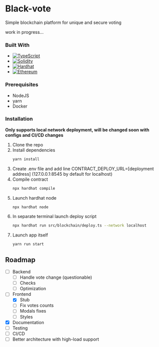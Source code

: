 # Black-vote
Simple blockchain platform for unique and secure voting

work in progress...

### Built With
* [![TypeScript][TypeScript]][TypeScript-url]
* [![Solidity][Solidity]][Solidity-url]
* [![Hardhat][Hardhat]][Hardhat-url]
* [![Ethereum][Ethereum]][Ethereum-url]

### Prerequisites
* NodeJS
* yarn
* Docker

### Installation
**Only supports local network deployment, will be changed soon with configs and CI/CD changes**
1. Clone the repo
2. Install dependencies
   ```bash
   yarn install
   ```
3. Create .env file and add line CONTRACT_DEPLOY_URL=[deployment address] (127.0.0.1:8545 by default for localhost)
4. Compile contract
   ```bash
   npx hardhat compile
   ```
5. Launch hardhat node
   ```bash
   npx hardhat node
   ```
6. In separate terminal launch deploy script
   ```bash
   npx hardhat run src/blockchain/deploy.ts --network localhost
   ```
7. Launch app itself
   ```bash
   yarn run start
   ```
## Roadmap

- [ ] Backend
   - [ ] Handle vote change (questionable)
   - [ ] Checks
   - [ ] Optimization 
- [ ] Frontend
   - [x] Stub
   - [ ] Fix votes counts
   - [ ] Modals fixes
   - [ ] Styles
- [x] Documentation
- [ ] Testing
- [ ] CI/СD
- [ ] Better architecture with high-load support 

<!-- MARKDOWN LINKS & IMAGES -->
[TypeScript]: https://img.shields.io/badge/typescript-007ACC?style=for-the-badge&logo=typescript&logoColor=black
[TypeScript-url]: https://typescriptlang.org
[Solidity]: https://img.shields.io/badge/solidity-363636?style=for-the-badge&logo=solidity&logoColor=white
[Solidity-url]: https://docs.soliditylang.org/
[Hardhat]: https://img.shields.io/badge/Hardhat-FFCF24?style=for-the-badge&logo=hardhat&logoColor=black
[Hardhat-url]: https://hardhat.org/
[Ethereum]: https://img.shields.io/badge/ethereum-3C3C3D?style=for-the-badge&logo=ethereum&logoColor=white
[Ethereum-url]: https://ethereum.org/

